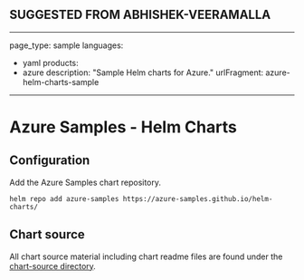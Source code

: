 ## SUGGESTED FROM ABHISHEK-VEERAMALLA

---
page_type: sample
languages:
- yaml
products:
- azure
description: "Sample Helm charts for Azure."
urlFragment: azure-helm-charts-sample
---

# Azure Samples - Helm Charts

## Configuration

Add the Azure Samples chart repository.

```
helm repo add azure-samples https://azure-samples.github.io/helm-charts/
```

## Chart source

All chart source material including chart readme files are found under the [chart-source directory](/chart-source/).
